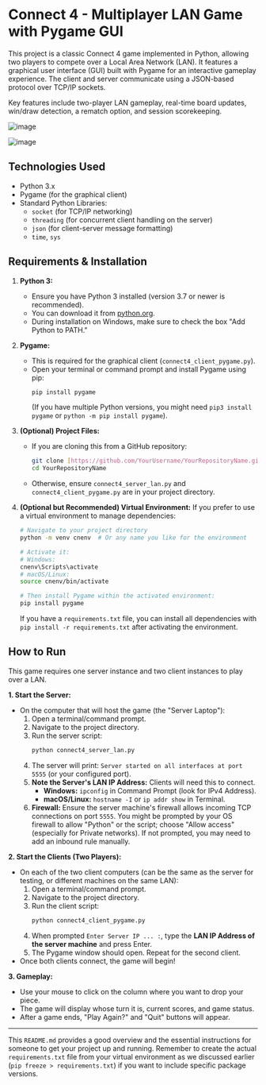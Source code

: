 # Connect 4 - Multiplayer LAN Game with Pygame GUI

This project is a classic Connect 4 game implemented in Python, allowing two players to compete over a Local Area Network (LAN). It features a graphical user interface (GUI) built with Pygame for an interactive gameplay experience. The client and server communicate using a JSON-based protocol over TCP/IP sockets.

Key features include two-player LAN gameplay, real-time board updates, win/draw detection, a rematch option, and session scorekeeping.

![image](https://github.com/user-attachments/assets/f993de4a-d4ce-4108-8ba0-5b7afc10562c)

![image](https://github.com/user-attachments/assets/00989dad-5d9d-418c-a26f-099e7c825070)

## Technologies Used

* Python 3.x
* Pygame (for the graphical client)
* Standard Python Libraries:
    * `socket` (for TCP/IP networking)
    * `threading` (for concurrent client handling on the server)
    * `json` (for client-server message formatting)
    * `time`, `sys`

## Requirements & Installation

1.  **Python 3:**
    * Ensure you have Python 3 installed (version 3.7 or newer is recommended).
    * You can download it from [python.org](https://www.python.org/).
    * During installation on Windows, make sure to check the box "Add Python to PATH."

2.  **Pygame:**
    * This is required for the graphical client (`connect4_client_pygame.py`).
    * Open your terminal or command prompt and install Pygame using pip:
        ```bash
        pip install pygame
        ```
        (If you have multiple Python versions, you might need `pip3 install pygame` or `python -m pip install pygame`).

3.  **(Optional) Project Files:**
    * If you are cloning this from a GitHub repository:
        ```bash
        git clone [https://github.com/YourUsername/YourRepositoryName.git](https://github.com/YourUsername/YourRepositoryName.git)
        cd YourRepositoryName
        ```
    * Otherwise, ensure `connect4_server_lan.py` and `connect4_client_pygame.py` are in your project directory.

4.  **(Optional but Recommended) Virtual Environment:**
    If you prefer to use a virtual environment to manage dependencies:
    ```bash
    # Navigate to your project directory
    python -m venv cnenv  # Or any name you like for the environment

    # Activate it:
    # Windows:
    cnenv\Scripts\activate
    # macOS/Linux:
    source cnenv/bin/activate

    # Then install Pygame within the activated environment:
    pip install pygame
    ```
    If you have a `requirements.txt` file, you can install all dependencies with `pip install -r requirements.txt` after activating the environment.

## How to Run

This game requires one server instance and two client instances to play over a LAN.

**1. Start the Server:**
   * On the computer that will host the game (the "Server Laptop"):
       1.  Open a terminal/command prompt.
       2.  Navigate to the project directory.
       3.  Run the server script:
           ```bash
           python connect4_server_lan.py
           ```
       4.  The server will print: `Server started on all interfaces at port 5555` (or your configured port).
       5.  **Note the Server's LAN IP Address:** Clients will need this to connect.
           * **Windows:** `ipconfig` in Command Prompt (look for IPv4 Address).
           * **macOS/Linux:** `hostname -I` or `ip addr show` in Terminal.
       6.  **Firewall:** Ensure the server machine's firewall allows incoming TCP connections on port `5555`. You might be prompted by your OS firewall to allow "Python" or the script; choose "Allow access" (especially for Private networks). If not prompted, you may need to add an inbound rule manually.

**2. Start the Clients (Two Players):**
   * On each of the two client computers (can be the same as the server for testing, or different machines on the same LAN):
       1.  Open a terminal/command prompt.
       2.  Navigate to the project directory.
       3.  Run the client script:
           ```bash
           python connect4_client_pygame.py
           ```
       4.  When prompted `Enter Server IP ... :`, type the **LAN IP Address of the server machine** and press Enter.
       5.  The Pygame window should open. Repeat for the second client.
   * Once both clients connect, the game will begin!

**3. Gameplay:**
   * Use your mouse to click on the column where you want to drop your piece.
   * The game will display whose turn it is, current scores, and game status.
   * After a game ends, "Play Again?" and "Quit" buttons will appear.

---

This `README.md` provides a good overview and the essential instructions for someone to get your project up and running. Remember to create the actual `requirements.txt` file from your virtual environment as we discussed earlier (`pip freeze > requirements.txt`) if you want to include specific package versions.
